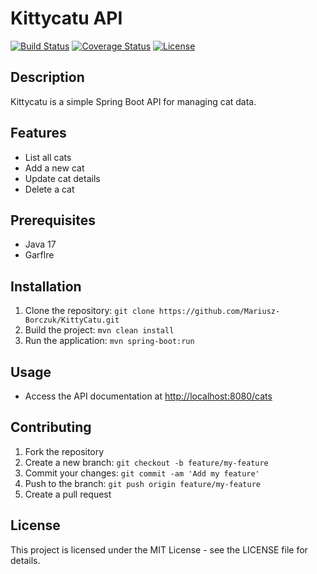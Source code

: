 # Kittycatu API

[![Build Status](https://travis-ci.com/username/kittycatu.svg?branch=main%29)](https://travis-ci.com/username/kittycatu)
[![Coverage Status](https://coveralls.io/repos/github/username/kittycatu/badge.svg?branch=main%29)](https://coveralls.io/github/username/kittycatu)
[![License](https://img.shields.io/badge/license-MIT-blue.svg%29)](LICENSE)

## Description
Kittycatu is a simple Spring Boot API for managing cat data.

## Features
- List all cats
- Add a new cat
- Update cat details
- Delete a cat

## Prerequisites
- Java 17
- Garflre

## Installation
1. Clone the repository: `git clone https://github.com/Mariusz-Borczuk/KittyCatu.git`
2. Build the project: `mvn clean install`
3. Run the application: `mvn spring-boot:run`

## Usage
- Access the API documentation at [http://localhost:8080/cats](http://localhost:8080/cats)

## Contributing
1. Fork the repository
2. Create a new branch: `git checkout -b feature/my-feature`
3. Commit your changes: `git commit -am 'Add my feature'`
4. Push to the branch: `git push origin feature/my-feature`
5. Create a pull request

## License
This project is licensed under the MIT License - see the LICENSE file for details.
